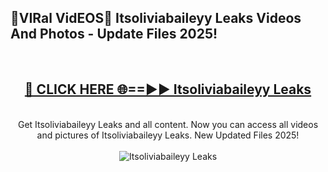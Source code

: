 <h2>🔴VIRal VidEOS🔴 Itsoliviabaileyy Leaks Videos And Photos - Update Files 2025!</h2>
<br>
<div align="center">
<h2><a href="https://virallinks.top/odZfE0" rel="nofollow">🔴 CLICK HERE 🌐==►► Itsoliviabaileyy Leaks</a></h2>
<br>
Get Itsoliviabaileyy Leaks and all content. Now you can access all videos and pictures of Itsoliviabaileyy Leaks. New Updated Files 2025!
<br>
<br>
<a href="https://virallinks.top/odZfE0" rel="nofollow" data-target="animated-image.originalLink"><img src="https://i.imgur.com/dJHk4Zq.gif)" alt="Itsoliviabaileyy Leaks" style="max-width: 100%; display: inline-block;" data-target="animated-image.originalImage"></a>
</div>
<br>
